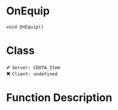 # OnEquip
```
void OnEquip()
```
# Class
✔ `Server: CDOTA_Item`  
✖ `Client: undefined`  

# Function Description

